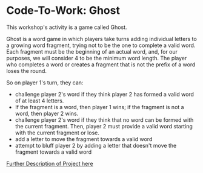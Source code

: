 # Code-To-Work: Ghost 

This workshop's activity is a game called Ghost.

Ghost is a word game in which players take turns adding individual letters to a growing word fragment, trying not to be the one to complete a valid word. Each fragment must be the beginning of an actual word, and, for our purposes, we will consider 4 to be the minimum word length. The player who completes a word or creates a fragment that is not the prefix of a word loses the round.

So on player 1's turn, they can:
 + challenge player 2's word if they think player 2 has formed a valid word of at least 4 letters. 
 + If the fragment is a word, then player 1 wins; if the fragment is not a word, then player 2 wins. 
 + challenge player 2's word if they think that no word can be formed with the current fragment. Then, player 2 must provide a valid word starting with the current fragment or lose.
 + add a letter to move the fragment towards a valid word 
 + attempt to bluff player 2 by adding a letter that doesn't move the fragment towards a valid word

[Further Description of Project here](https://cswithandroid.withgoogle.com/content/unit?unit=7&lesson=9)
